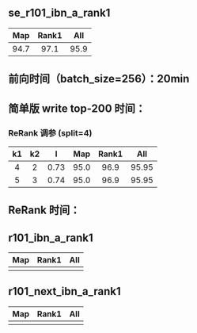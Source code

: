 ## se_r101_ibn_a_rank1
|Map|Rank1|All|
|:------:|:------:|:------:|
|94.7|97.1|95.9|

## 前向时间（batch_size=256）：20min
## 简单版 write top-200 时间：
### ReRank 调参 (split=4)
|k1|k2|l|Map|Rank1|All|
|:------:|:------:|:------:|:------:|:------:|:------:|
|4|2|0.73|95.0|96.9|95.95|
|5|3|0.74|95.0|96.9|95.95|
## ReRank 时间：
## r101_ibn_a_rank1
|Map|Rank1|All
|:------:|:------:|:------:|
||||
 
## r101_next_ibn_a_rank1
|Map|Rank1|All
|:------:|:------:|:------:|
|||| 
